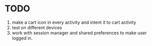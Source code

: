# TODO
1. make a cart icon in every activity and intent it to cart activity
2. test on different devices
3. work with session manager and shared preferences to make user logged in.